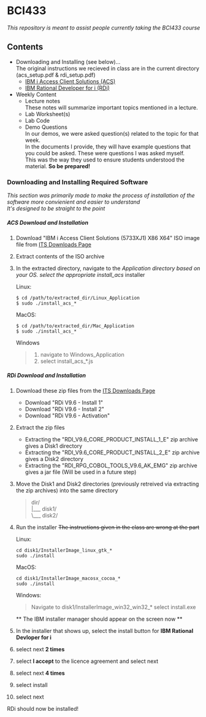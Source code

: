 # BCI433
_This repository is meant to assist people currently taking the BCI433 course_

## Contents
* Downloading and Installing (see below)...  
  The original instructions we recieved in class are in the current directory (acs\_setup.pdf & rdi\_setup.pdf)
  * [IBM i Access Client Solutions (ACS)](#acs)
  * [IBM Rational Developer for i (RDi)](#rdi)
* Weekly Content
  * Lecture notes  
  These notes will summarize important topics mentioned in a lecture.
  * Lab Worksheet(s)
  * Lab Code
  * Demo Questions  
   In our demos, we were asked question(s) related to the topic for that week.  
   In the documents I provide, they will have example questions that you could be asked. These were questions I was asked myself.  
   This was the way they used to ensure students understood the material. **So be prepared!**

### Downloading and Installing Required Software
_This section was primarily made to make the process of installation of the software more convienient and easier to understand_  
_It's designed to be straight to the point_

##### <a name="acs"></a>ACS Download and Installation
1. Download "IBM i Access Client Solutions (5733XJ1) X86 X64" ISO image file from [ITS Downloads Page][downloads]
2. Extract contents of the ISO archive
3. In the extracted directory, navigate to the *_Application directory based on your OS.
   select the appropriate install_acs_* installer
   
   Linux:
   ```
   $ cd /path/to/extracted_dir/Linux_Application
   $ sudo ./install_acs_*
   ```
   
   MacOS:
   ```
   $ cd /path/to/extracted_dir/Mac_Application
   $ sudo ./install_acs_*
   ```
   
   Windows
   >1. navigate to Windows_Application
   >2. select install_acs_*.js

##### <a name="rdi"></a>RDi Download and Installation
1. Download these zip files from the [ITS Downloads Page][downloads]
    * Download "RDi V9.6 - Install 1"
    * Download "RDi V9.6 - Install 2" 
    * Download "RDi V9.6 - Activation"
2. Extract the zip files
    * Extracting the "RDI_V9.6_CORE_PRODUCT_INSTALL_1_E" zip archive gives a Disk1 directory
    * Extracting the "RDI_V9.6_CORE_PRODUCT_INSTALL_2_E" zip archive gives a Disk2 directory
    * Extracting the "RDI_RPG_COBOL_TOOLS_V9.6_AK_EMG" zip archive gives a jar file (Will be used in a future step)
3. Move the Disk1 and Disk2 directories (previously retreived via extracting the zip archives) into the same directory

   > dir/  
   >  |___ disk1/  
   >  \\___ disk2/  

4. Run the installer ~~The instructions given in the class are wrong at the part~~

   Linux:
   ```
   cd disk1/InstallerImage_linux_gtk_*
   sudo ./install
   ```

   MacOS:
   ```
   cd disk1/InstallerImage_macosx_cocoa_*
   sudo ./install
   ```

   Windows:
   > Navigate to disk1/InstallerImage_win32_win32_*
   > select install.exe
   
   ** The IBM installer manager should appear on the screen now **
   
 5. In the installer that shows up, select the install button for **IBM Rational Devloper for i**
 6. select next **2 times**
 7. select **I accept** to the licence agreement and select next
 8. select next **4 times**
 9. select install
 10. select next
 
 RDi should now be installed!

[downloads]: https://sonic.senecacollege.ca/download/download.php?area=iSeries
